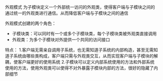 外观模式
为子模块定义一个外部统一访问的外观类，使得客户端与子模块之间的通过统一的外观类进行通信。从而降低客户端与子模块之间的通信


外观模式创建的两个角色：
* 子模块类：可以同时有一个或多个子模块类，每个子模块类被外观类直接调用
* 外观类：为多个子模块对外提供一个共同的访问接口


特点：
1.客户端无需亲自调用子系统，也无需知道子系统的内部构造，甚至无需知道子系统由哪些类构成，客户端只需与外观类交互，从而实现客户端与子模块的解耦，使客户端更好的使用系统
2.子模块可以定义内部系统使用的方法和外部系统使用的方法，使用外观类可以使得不对外暴露子模块内部的方法，很好的隐藏了内部细节




